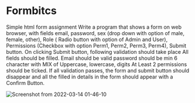 # Formbitcs

Simple html form assignment
Write a program that shows a form on web browser, with fields email, password, sex (drop down with option of male, female, other), Role ( Radio button with option of Admin and User), Permissions (Checkbox with option Perm1, Perm2, Perm3, Perm4), Submit button.
On clicking Submit button, following validation should take place
All fields should be filled.
Email should be valid
password should be min 6 character with MIX of Uppercase, lowercase, digits
At Least 2 permissions should be ticked.
If all validation passes, the form and submit button should disappear and all the filled in details in the form should appear with a Confirm Button.

![Screenshot from 2022-03-14 01-46-10](https://user-images.githubusercontent.com/48815608/158077540-3d20e79a-59e6-4aa6-a056-90baa2d8e188.png)
